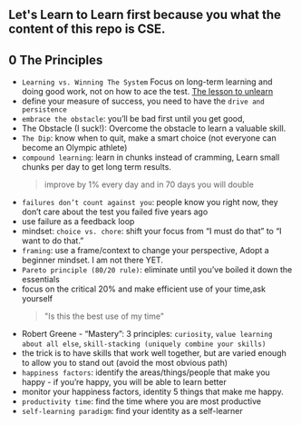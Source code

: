 ## Let's Learn to Learn first because you what the content of this repo is CSE.

## 0 The Principles
- `Learning vs. Winning The System` Focus on long-term learning and doing good work, not on how to ace the test. [The lesson to unlearn](http://paulgraham.com/lesson.html)
- define your measure of success, you need to have the `drive and persistence`
- `embrace the obstacle`: you’ll be bad first until you get good, 
- The Obstacle (I suck!): Overcome the obstacle to learn a valuable skill.
- `The Dip`: know when to quit, make a smart choice (not everyone can become an Olympic athlete)
- `compound learning`: learn in chunks instead of cramming, Learn small chunks per day to get long term results.
   >improve by 1% every day and in 70 days you will double
- `failures don’t count against you`: people know you right now, they don’t care about the test you failed five years ago
- use failure as a feedback loop
- mindset: `choice vs. chore`: shift your focus from “I must do that” to “I want to do that.”
- `framing`: use a frame/context to change your perspective, Adopt a beginner mindset. I am not there YET.
- `Pareto principle (80/20 rule)`: eliminate until you’ve boiled it down the essentials
- focus on the critical 20% and make efficient use of your time,ask yourself 
  >"Is this the best use of my time"
- Robert Greene - “Mastery”: 3 principles: `curiosity`, `value learning about all else`, `skill-stacking (uniquely combine your skills)`
- the trick is to have skills that work well together, but are varied enough to allow you to stand out (avoid the most obvious path)
- `happiness factors`: identify the areas/things/people that make you happy - if you’re happy, you will be able to learn better
- monitor your happiness factors, identity 5 things that make me happy.
- `productivity time`: find the time where you are most productive
- `self-learning paradigm`: find your identity as a self-learner
